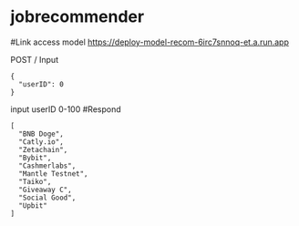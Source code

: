 # jobrecommender

#Link access model
https://deploy-model-recom-6irc7snnoq-et.a.run.app

POST /
Input
```
{
  "userID": 0
}
```
input userID 0-100
#Respond
```
[
  "BNB Doge",
  "Catly.io",
  "Zetachain",
  "Bybit",
  "Cashmerlabs",
  "Mantle Testnet",
  "Taiko",
  "Giveaway C",
  "Social Good",
  "Upbit"
]
```
